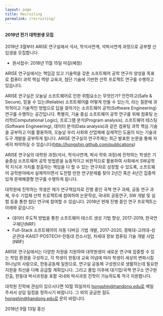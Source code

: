 ```yaml
---
layout: page
title: Recruiting
permalink: /recruiting/
---
```


#### 2019년 전기 대학원생 모집 ####

2019년 3월부터 ARISE 연구실에서 석사, 학석사연계, 석박사연계 과정으로 공부할 신입생을 모집합니다.
* 원서접수: 2018년 11월 15일 마감(예정)

ARISE 연구실에서는 책임감 있고 기술력을 갖춘 소프트웨어 공학 연구자 양성을 목표로 컴퓨터 과학 핵심 역량 교육과, 첨단 기술에 기반한 산학 프로젝트 연구를 수행하고 있습니다.

ARISE 연구실은 오늘날 소프트웨어로 인한 위험요소는 무엇인가? 안전하고(Safe & Secure), 믿을 수 있는(Reliable) 소프트웨어를 어떻게 만들 수 있는가,
라는 질문에 과학적이고 기술적인 방법으로 답을 찾아가는 소프트웨어 공학(Software Engineering) 연구를 수행하는 공간입니다. 
특별히, 기술 중심 소프트웨어 공학 연구를 위해 컴퓨팅 논리학(Computational Logic), 프로그램 분석(Program analysis), 소프트웨어 테스팅(Software Engineering), 데이터 분석(Data analysis)과 같은 
컴퓨팅 과학 핵심 기술을 공부하고 이를 활용하여, 오늘날 우리 사회와 산업체에 실제적인 도움이 되는 기술과 도구 개발을 공부하게 됩니다.
ARISE 연구실의 연구주제는 최근 발표한 논문을 통해 자세히 파악하실 수 있습니다(http://hongshin.github.com/publications)

ARISE 연구실의 대학원 과정(석사, 학석사연계, 박사 학위 과정)에 진학하는 학생은 기술중심 소프트웨어 공학 방법론을 
능동적이고 비판적으로 활용하여 사회에서 SW공학적 지식과 가치를 창출하는 책임을 다 할 수 있는 연구자로 성장할 수 있도록, 
소프트웨어 공학분야에서 실제적이면서 도전할 만한 연구문제를 찾아 2년간 혹은 4년간 집중력 있게 문제해결형 연구를 수행하게 됩니다. 

대학원에 진학하는 학생은 제가 연구책임자로 진행 중인 국책 연구 과제, 공동 연구 과제, 우수 기업체 산학 프로젝트에 참여하여 논문작성, 국내외 공동연구, SW 개발 및 실험 등을 통한 첨단 연구에 참여할 수 있습니다. 2018년 현재 진행 중인 연구 프로젝트는 아래와 같습니다:
*	데이터 주도적 방법을 통한 소프트웨어 테스트 생성 기법 향상, 2017-2019, 한국연구재단(NRF)
*	Full-Stack 소프트웨어의 자동 디버깅 기법 개발, 2017-2020, 경북대-고려대-성균관대-KAIST-POSTECH-한동대 컨소시엄, 차세대 정보 컴퓨팅 기술 개발 사업(NRF)

ARISE 연구실에서는 다양한 자원을 지원하여 대학원생이 새로운 연구에 집중할 수 있는 학업 환경을 구성하고, 각 학생이 한동대 교육 이념에 따라 학생이 세상의 변화시킬 하나님의 사람으로, 한동공동체 일원으로, 연구실 공동체 구성원으로 생활하는데 필요한 지원을 최선을 다해 공급할 계획입니다. 그리고 졸업 이후에 대기업/국책 연구소 연구원 진출, 한동대 박사과정을 포함 국내외 박사과정 진학이 가능하도록 적극 지원합니다.


대학원 진학에 관심이 있으시다면 10월 15일까지 hongshin@handong.edu로 메일 주셔서 상담 일정을 정하시기 바랍니다. 그 외의 궁금한 점도 hongshin@handong.edu로 문의 바랍니다.

2018년 9월 13일 홍신
